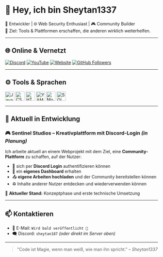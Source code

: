 # 👋 Hey, ich bin Sheytan1337

👾 Entwickler | 🌐 Web Security Enthusiast | 🎮 Community Builder  
🎯 Ziel: Tools & Plattformen erschaffen, die anderen wirklich weiterhelfen.

---

## 🌐 Online & Vernetzt

[![Discord](https://img.shields.io/discord/1368874152550731797?style=flat-square&logo=discord&label=Discord)](https://discord.gg/Pu6DaADneY)
[![YouTube](https://img.shields.io/badge/YouTube-Sheytan1337-red?style=flat-square&logo=youtube)](https://www.youtube.com/channel/UCt00SFqoLi7BjmejezmCZ6g)
[![Website](https://img.shields.io/website?down_color=red&down_message=Offline&label=Website&style=flat-square&up_color=darkgreen&up_message=Online&url=https%3A%2F%2Finfinity-solutions.es)](https://infinity-solutions.es)
[![GitHub Followers](https://img.shields.io/github/followers/Sheytan1337?style=flat-square&logo=github)](https://github.com/Sheytan1337)

---

## ⚙️ Tools & Sprachen

<p align="left">
  <img height="30" src="https://cdn.jsdelivr.net/gh/devicons/devicon/icons/javascript/javascript-plain.svg" alt="JavaScript (.js / .mjs)"/>
  <img height="30" src="https://cdn.jsdelivr.net/gh/devicons/devicon/icons/css3/css3-plain.svg" alt="CSS"/>
  <img height="30" src="https://cdn.jsdelivr.net/gh/devicons/devicon/icons/html5/html5-plain.svg" alt="HTML"/>
  <img height="30" src="https://cdn.jsdelivr.net/gh/devicons/devicon/icons/yarn/yarn-original.svg" alt="YAML (via CI/CD)"/>
  <img height="30" src="https://cdn.jsdelivr.net/gh/devicons/devicon/icons/mongodb/mongodb-original.svg" alt="MongoDB"/>
  <img height="30" src="https://cdn.jsdelivr.net/gh/devicons/devicon/icons/mysql/mysql-original.svg" alt="SQL / MySQL"/>
</p>


---

## 🚀 Aktuell in Entwicklung

### 🎮 **Sentinel Studios** – Kreativplattform mit Discord-Login *(in Planung)*

Ich arbeite aktuell an einem Webprojekt mit dem Ziel, eine **Community-Plattform** zu schaffen, auf der Nutzer:

- 🔐 sich per **Discord Login** authentifizieren können  
- 🧾 ein **eigenes Dashboard** erhalten  
- 📤 **eigene Arbeiten hochladen** und der Community bereitstellen können  
- ♻️ Inhalte anderer Nutzer entdecken und wiederverwenden können  

📌 **Aktueller Stand:** Konzeptphase und erste technische Umsetzung

---

## 📫 Kontaktieren

- 📧 E-Mail: `Wird bald veröffentlicht 🚧`  
- 🗨️ Discord: `sheytan187` *(oder direkt im Server oben)*

---

> "Code ist Magie, wenn man weiß, wie man ihn spricht." – *Sheytan1337*
